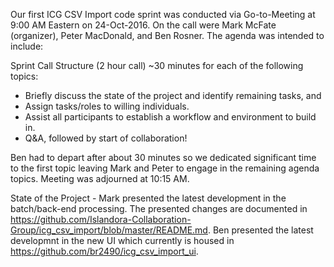 Our first ICG CSV Import code sprint was conducted via Go-to-Meeting at 9:00 AM Eastern on 24-Oct-2016.  On the call were Mark McFate (organizer), Peter MacDonald, and Ben Rosner.  The agenda was intended to include:

Sprint Call Structure (2 hour call)
~30 minutes for each of the following topics:
- Briefly discuss the state of the project and identify remaining tasks, and 
- Assign tasks/roles to willing individuals.
- Assist all participants to establish a workflow and environment to build in.
- Q&A, followed by start of collaboration!

Ben had to depart after about 30 minutes so we dedicated significant time to the first topic leaving Mark and Peter to engage in the remaining agenda topics.  Meeting was adjourned at 10:15 AM.

State of the Project -
Mark presented the latest development in the batch/back-end processing.  The presented changes are documented in https://github.com/Islandora-Collaboration-Group/icg_csv_import/blob/master/README.md. 
Ben presented the latest developmnt in the new UI which currently is housed in https://github.com/br2490/icg_csv_import_ui. 
